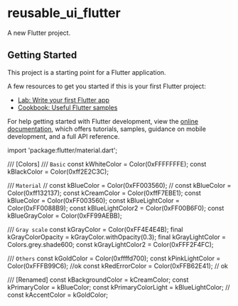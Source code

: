 # reusable_ui_flutter

A new Flutter project.

## Getting Started

This project is a starting point for a Flutter application.

A few resources to get you started if this is your first Flutter project:

- [Lab: Write your first Flutter app](https://docs.flutter.dev/get-started/codelab)
- [Cookbook: Useful Flutter samples](https://docs.flutter.dev/cookbook)

For help getting started with Flutter development, view the
[online documentation](https://docs.flutter.dev/), which offers tutorials,
samples, guidance on mobile development, and a full API reference.


import 'package:flutter/material.dart';

/// [Colors]
/// `Basic`
const kWhiteColor = Color(0xFFFFFFFE);
const kBlackColor = Color(0xff2E2C3C);

/// `Material`
// const kBlueColor = Color(0xFF003560);
// const kBlueColor = Color(0xff132137);
const kCreamColor = Color(0xffF7EBE1);
const kBlueColor = Color(0xFF003560);
const kBlueLightColor = Color(0xFF0088B9);
const kBlueLightColor2 = Color(0xFF00B6F0);
const kBlueGrayColor = Color(0xFF99AEBB);

/// `Gray scale`
const kGrayColor = Color(0xFF4E4E4B);
final kGrayColorOpacity = kGrayColor.withOpacity(0.3);
final kGrayLightColor = Colors.grey.shade600;
const kGrayLightColor2 = Color(0xFFF2F4FC);

/// `Others`
const kGoldColor = Color(0xffffd700);
const kPinkLightColor = Color(0xFFFB99C6); //ok
const kRedErrorColor = Color(0xFFB62E41); // ok

/// [Renamed]
const kBackgroundColor = kCreamColor;
const kPrimaryColor = kBlueColor;
const kPrimaryColorLight = kBlueLightColor;
// const kAccentColor = kGoldColor;
